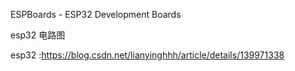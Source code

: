 ESPBoards - ESP32 Development Boards

esp32 电路图

esp32 :https://blog.csdn.net/lianyinghhh/article/details/139971338

